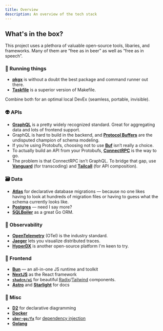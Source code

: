 ```yaml
---
title: Overview
description: An overview of the tech stack
---
```


## What's in the box?

This project uses a plethora of valuable open-source tools, libaries, and frameworks. Many of them are “free as in beer” as well as “free as in speech”.

### 🧰 Running things

- [**pkgx**][pkgx] is without a doubt the best package and command runner out there.
- [**Taskfile**][taskfile] is a superior version of Makefile.

Combine both for an optimal local DevEx (seamless, portable, invisible).

### 👽 APIs

- [**GraphQL**][graphql] is a pretty widely recognized standard. Great for aggregating data and lots of frontend support.
- GraphQL is hard to build in the backend, and [**Protocol Buffers**][protobuf] are the undisputed champion of schema modeling.
- If you’re using Protobufs, choosing not to use [**Buf**][buf] isn’t really a choice.
- To actually build an API from your Protobufs, [**ConnectRPC**][connect] is the way to go.
- The problem is that ConnectRPC isn’t GraphQL. To bridge that gap, use [**Vanguard**][vanguard] (for transcoding) and [**Tailcall**][tailcall] (for API composition).

### 🗃️ Data

- [**Atlas**][atlas] for declarative database migrations — because no one likes having to look at hundreds of migration files or having to guess what the schema currently looks like.
- [**Postgres**][postgres] — need I say more?
- [**SQLBoiler**][sqlboiler] as a great Go ORM.

### 🔭 Observability

- [**OpenTelemetry**][otel] (OTel) is the industry standard.
- [**Jaeger**][jaeger] lets you visualize distributed traces.
- [**HyperDX**][hyperdx] is another open-source platform I'm keen to try.

### 🎨 Frontend

- [**Bun**][bun] — an all-in-one JS runtime and toolkit
- [**NextJS**][nextjs] as the React framework
- [**`shadcn/ui`**][shadcn-ui] for beautiful [Radix][radix]/[Tailwind][tailwind] components.
- [**Astro**][astro] and [**Starlight**][starlight] for docs

### 🤷 Misc

- [**D2**][d2] for declarative diagramming
- [**Docker**][docker]
- [**`uber-go/fx`**][fx] for [dependency injection][di]
- [**Golang**][golang]

[astro]: https://astro.build/
[atlas]: https://atlasgo.io/
[buf]: https://buf.build/
[bun]: https://bun.sh/
[connect]: https://connectrpc.com/
[d2]: https://d2lang.com/
[di]: https://en.wikipedia.org/wiki/Dependency_injection
[docker]: https://www.docker.com/
[fx]: https://github.com/uber-go/fx
[golang]: https://go.dev/
[graphql]: https://graphql.org/
[hyperdx]: https://www.hyperdx.io/
[jaeger]: https://www.jaegertracing.io/
[nextjs]: https://nextjs.org/
[otel]: https://opentelemetry.io/
[postgres]: https://www.postgresql.org/
[pkgx]: https://pkgx.sh/
[protobuf]: https://protobuf.dev/
[radix]: https://www.radix-ui.com/
[shadcn-ui]: https://ui.shadcn.com/
[sqlboiler]: https://github.com/volatiletech/sqlboiler
[starlight]: https://starlight.astro.build/
[tailcall]: https://tailcall.run/
[tailwind]: https://tailwindcss.com/
[taskfile]: https://taskfile.dev/
[temporal]: https://temporal.io/
[vanguard]: https://github.com/connectrpc/vanguard-go
